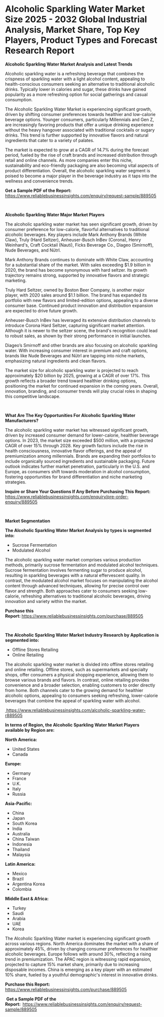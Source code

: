 <p><h1>Alcoholic Sparkling Water Market Size 2025 - 2032 Global Industrial Analysis, Market Share, Top Key Players, Product Types and Forecast Research Report</h1></p><p><strong>Alcoholic Sparkling Water Market Analysis and Latest Trends</strong></p>
<p><p>Alcoholic sparkling water is a refreshing beverage that combines the crispness of sparkling water with a light alcohol content, appealing to health-conscious consumers seeking an alternative to traditional alcoholic drinks. Typically lower in calories and sugar, these drinks have gained popularity as a more refreshing option for social gatherings and casual consumption.</p><p>The Alcoholic Sparkling Water Market is experiencing significant growth, driven by shifting consumer preferences towards healthier and low-calorie beverage options. Younger consumers, particularly Millennials and Gen Z, are increasingly favoring products that offer a unique drinking experience without the heavy hangover associated with traditional cocktails or sugary drinks. This trend is further supported by innovative flavors and natural ingredients that cater to a variety of palates.</p><p>The market is expected to grow at a CAGR of 14.7% during the forecast period, fueled by the rise of craft brands and increased distribution through retail and online channels. As more companies enter this niche, sustainability and eco-friendly packaging are also becoming vital aspects of product differentiation. Overall, the alcoholic sparkling water segment is poised to become a major player in the beverage industry as it taps into the wellness and convenience trends.</p></p>
<p><strong>Get a Sample PDF of the Report:&nbsp;</strong> <a href="https://www.reliablebusinessinsights.com/enquiry/request-sample/889505?utm_campaign=2876&utm_medium=2&utm_source=Github&utm_content=ia&utm_term=16042025&utm_id=alcoholic-sparkling-water">https://www.reliablebusinessinsights.com/enquiry/request-sample/889505</a></p>
<p>&nbsp;</p>
<p><strong>Alcoholic Sparkling Water Major Market Players</strong></p>
<p><p>The alcoholic sparkling water market has seen significant growth, driven by consumer preference for low-calorie, flavorful alternatives to traditional alcoholic beverages. Key players include Mark Anthony Brands (White Claw), Truly (Hard Seltzer), Anheuser-Busch InBev (Corona), Henry Weinhard's, Craft Cocktail (Nauti), Ficks Beverage Co., Diageo (Smirnoff), Nude Beverages, and Nütrl.</p><p>Mark Anthony Brands continues to dominate with White Claw, accounting for a substantial share of the market. With sales exceeding $1.9 billion in 2020, the brand has become synonymous with hard seltzer. Its growth trajectory remains strong, supported by innovative flavors and strategic marketing.</p><p>Truly Hard Seltzer, owned by Boston Beer Company, is another major player, with 2020 sales around $1.1 billion. The brand has expanded its portfolio with new flavors and limited-edition options, appealing to a diverse consumer base. Continued product innovation and distribution expansion are expected to drive future growth.</p><p>Anheuser-Busch InBev has leveraged its extensive distribution channels to introduce Corona Hard Seltzer, capturing significant market attention. Although it is newer to the seltzer scene, the brand's recognition could lead to robust sales, as shown by their strong performance in initial launches.</p><p>Diageo’s Smirnoff and other brands are also focusing on alcoholic sparkling water. With increasing consumer interest in premium and craft options, brands like Nude Beverages and Nütrl are tapping into niche markets, emphasizing natural ingredients and clean flavors.</p><p>The market size for alcoholic sparkling water is projected to reach approximately $20 billion by 2025, growing at a CAGR of over 17%. This growth reflects a broader trend toward healthier drinking options, positioning the market for continued expansion in the coming years. Overall, innovation, branding, and consumer trends will play crucial roles in shaping this competitive landscape.</p></p>
<p>&nbsp;</p>
<p><strong>What Are The Key Opportunities For Alcoholic Sparkling Water Manufacturers?</strong></p>
<p><p>The alcoholic sparkling water market has witnessed significant growth, driven by increased consumer demand for lower-calorie, healthier beverage options. In 2023, the market size exceeded $500 million, with a projected CAGR of over 15% through 2028. Key growth factors include the rise in health consciousness, innovative flavor offerings, and the appeal of premiumization among millennials. Brands are expanding their portfolios to include organically sourced ingredients and sustainable packaging. Future outlook indicates further market penetration, particularly in the U.S. and Europe, as consumers shift towards moderation in alcohol consumption, fostering opportunities for brand differentiation and niche marketing strategies.</p></p>
<p><strong>Inquire or Share Your Questions If Any Before Purchasing This Report:</strong> <a href="https://www.reliablebusinessinsights.com/enquiry/pre-order-enquiry/889505?utm_campaign=2876&utm_medium=2&utm_source=Github&utm_content=ia&utm_term=16042025&utm_id=alcoholic-sparkling-water">https://www.reliablebusinessinsights.com/enquiry/pre-order-enquiry/889505</a></p>
<p>&nbsp;</p>
<p><strong>Market Segmentation</strong></p>
<p><strong>The Alcoholic Sparkling Water Market Analysis by types is segmented into:</strong></p>
<p><ul><li>Sucrose Fermentation</li><li>Modulated Alcohol</li></ul></p>
<p><p>The alcoholic sparkling water market comprises various production methods, primarily sucrose fermentation and modulated alcohol techniques. Sucrose fermentation involves fermenting sugar to produce alcohol, resulting in sparkling beverages with a natural effervescent quality. In contrast, the modulated alcohol market focuses on manipulating the alcohol content through advanced techniques, allowing for precise control over flavor and strength. Both approaches cater to consumers seeking low-calorie, refreshing alternatives to traditional alcoholic beverages, driving innovation and variety within the market.</p></p>
<p><strong>Purchase this Report:&nbsp;</strong><a href="https://www.reliablebusinessinsights.com/purchase/889505?utm_campaign=2876&utm_medium=2&utm_source=Github&utm_content=ia&utm_term=16042025&utm_id=alcoholic-sparkling-water">https://www.reliablebusinessinsights.com/purchase/889505</a></p>
<p>&nbsp;</p>
<p><strong>The Alcoholic Sparkling Water Market Industry Research by Application is segmented into:</strong></p>
<p><ul><li>Offline Stores Retailing</li><li>Online Retailing</li></ul></p>
<p><p>The alcoholic sparkling water market is divided into offline stores retailing and online retailing. Offline stores, such as supermarkets and specialty shops, offer consumers a physical shopping experience, allowing them to browse various brands and flavors. In contrast, online retailing provides convenience and a broader selection, enabling customers to order directly from home. Both channels cater to the growing demand for healthier alcoholic options, appealing to consumers seeking refreshing, lower-calorie beverages that combine the appeal of sparkling water with alcohol.</p></p>
<p><a href="https://www.reliablebusinessinsights.com/alcoholic-sparkling-water-r889505?utm_campaign=2876&utm_medium=2&utm_source=Github&utm_content=ia&utm_term=16042025&utm_id=alcoholic-sparkling-water">&nbsp;https://www.reliablebusinessinsights.com/alcoholic-sparkling-water-r889505</a></p>
<p><strong>In terms of Region, the Alcoholic Sparkling Water Market Players available by Region are:</strong></p>
<p>
    <p> <strong> North America: </strong>
        <ul>
            <li>United States</li>
            <li>Canada</li>
        </ul>
        </p> 
    <p> <strong> Europe: </strong>
        <ul>
            <li>Germany</li>
            <li>France</li>
            <li>U.K.</li>
            <li>Italy</li>
            <li>Russia</li>
        </ul>
        </p> 
    <p> <strong> Asia-Pacific: </strong>
        <ul>
            <li>China</li>
            <li>Japan</li>
            <li>South Korea</li>
            <li>India</li>
            <li>Australia</li>
            <li>China Taiwan</li>
            <li>Indonesia</li>
            <li>Thailand</li>
            <li>Malaysia</li>
        </ul>
        </p> 
    <p> <strong> Latin America: </strong>
        <ul>
            <li>Mexico</li>
            <li>Brazil</li>
            <li>Argentina Korea</li>
            <li>Colombia</li>
        </ul>
        </p> 
    <p> <strong> Middle East & Africa: </strong>
        <ul>
            <li>Turkey</li>
            <li>Saudi</li>
            <li>Arabia</li>
            <li>UAE</li>
            <li>Korea</li>
        </ul>
    </p>
    </p>
<p><p>The Alcoholic Sparkling Water market is experiencing significant growth across various regions. North America dominates the market with a share of approximately 45%, driven by changing consumer preferences for healthier alcoholic beverages. Europe follows with around 30%, reflecting a rising trend in premiumization. The APAC region is witnessing rapid expansion, projected to capture 15% market share, primarily due to increasing disposable incomes. China is emerging as a key player with an estimated 10% share, fueled by a youthful demographic's interest in innovative drinks.</p></p>
<p><strong>Purchase this Report: </strong><a href="https://www.reliablebusinessinsights.com/purchase/889505?utm_campaign=2876&utm_medium=2&utm_source=Github&utm_content=ia&utm_term=16042025&utm_id=alcoholic-sparkling-water">https://www.reliablebusinessinsights.com/purchase/889505</a></p>
<p>&nbsp;<strong>Get a Sample PDF of the Report:&nbsp;&nbsp;</strong><a href="https://www.reliablebusinessinsights.com/enquiry/request-sample/889505?utm_campaign=2876&utm_medium=2&utm_source=Github&utm_content=ia&utm_term=16042025&utm_id=alcoholic-sparkling-water">https://www.reliablebusinessinsights.com/enquiry/request-sample/889505</a></p>
<p><strong></strong></p>
<p><p></p><p></p><p></p></p>